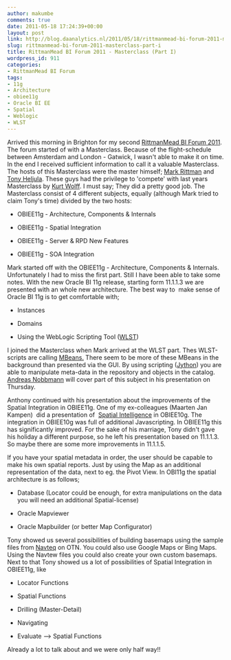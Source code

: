 ```yaml
---
author: makumbe
comments: true
date: 2011-05-18 17:24:39+00:00
layout: post
link: http://blog.daanalytics.nl/2011/05/18/rittmanmead-bi-forum-2011-masterclass-part-i/
slug: rittmanmead-bi-forum-2011-masterclass-part-i
title: RittmanMead BI Forum 2011 - Masterclass (Part I)
wordpress_id: 911
categories:
- RittmanMead BI Forum
tags:
- 11g
- Architecture
- obiee11g
- Oracle BI EE
- Spatial
- Weblogic
- WLST
---
```


Arrived this morning in Brighton for my second [RittmanMead BI Forum 2011](http://www.rittmanmead.com/biforum2011/). The forum started of with a Masterclass. Because of the flight-schedule between Amsterdam and London - Gatwick, I wasn't able to make it on time. In the end I received sufficient information to call it a valuable Masterclass. The hosts of this Masterclass were the master himself; [Mark Rittman](http://www.rittmanmead.com/author/mark-rittman/) and [Tony Heljula](http://www.linkedin.com/in/antonyheljula). These guys had the privilege to 'compete' with last years Masterclass by [Kurt Wolff](http://kpipartners.blogspot.com/). I must say; They did a pretty good job. The Masterclass consist of 4 different subjects, equally (although Mark tried to claim Tony's time) divided by the two hosts:



	
  * OBIEE11g - Architecture, Components & Internals

	
  * OBIEE11g - Spatial Integration

	
  * OBIEE11g - Server & RPD New Features

	
  * OBIEE11g - SOA Integration


Mark started off with the OBIEE11g - Architecture, Components & Internals. Unfortunately I had to miss the first part. Still I have been able to take some notes. With the new Oracle BI 11g release, starting form 11.1.1.3 we are presented with an whole new architecture. The best way to  make sense of Oracle BI 11g is to get comfortable with;

	
  * Instances

	
  * Domains

	
  * Using the WebLogic Scripting Tool ([WLST](http://download.oracle.com/docs/cd/E12840_01/wls/docs103/config_scripting/using_WLST.html))


I joined the Masterclass when Mark arrived at the WLST part. Thes WLST-scripts are calling [MBeans.](http://download.oracle.com/javase/tutorial/jmx/mbeans/standard.html) There seem to be more of these MBeans in the background than presented via the GUI. By using scripting ([Jython](http://en.wikipedia.org/wiki/Jython)) you are able to manipulate meta-data in the repository and objects in the catalog. [Andreas Nobbmann](http://blog.trivadis.com/blogs/andreasnobbmann/default.aspx) will cover part of this subject in his presentation on Thursday.

Anthony continued with his presentation about the improvements of the Spatial Integration in OBIEE11g. One of my ex-colleagues (Maarten Jan Kampen)  did a presentation of  [Spatial Intelligence](http://www.rittmanmead.com/files/maarten_jan_kampen_obiee_mapviewer.pdf) in OBIEE10g. The integration in OBIEE10g was full of additional Javascripting. In OBIEE11g this has significantly improved. For the sake of his marriage, Tony didn't gave his holiday a different purpose, so he left his presentation based on 11.1.1.3. So maybe there are some more improvements in 11.1.1.5.

If you have your spatial metadata in order, the user should be capable to make his own spatial reports. Just by using the Map as an additional representation of the data, next to eg. the Pivot View. In OBI11g the spatial architecture is as follows;



	
  * Database (Locator could be enough, for extra manipulations on the data you will need an additional Spatial-license)

	
  * Oracle Mapviewer

	
  * Oracle Mapbuilder (or better Map Configurator)


Tony showed us several possibilities of building basemaps using the sample files from [Navteq](http://download.oracle.com/technology/products/bi/files/SampleApp_Navteq_dmp.zip) on OTN. You could also use Google Maps or Bing Maps. Using the Navtew files you could also create your own custom basemaps. Next to that Tony showed us a lot of possibilities of Spatial Integration in OBIEE11g, like



	
  * Locator Functions

	
  * Spatial Functions

	
  * Drilling (Master-Detail)

	
  * Navigating

	
  * Evaluate --> Spatial Functions


Already a lot to talk about and we were only half way!!
